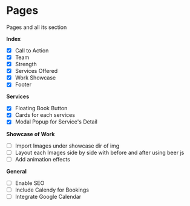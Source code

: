 # Pages
Pages and all its section

**Index**
- [x] Call to Action
- [x] Team
- [x] Strength
- [x] Services Offered
- [x] Work Showcase
- [x] Footer

**Services**
- [x] Floating Book Button
- [x] Cards for each services
- [x] Modal Popup for Service's Detail

**Showcase of Work**

- [ ] Import Images under showcase dir of img
- [ ] Layout each Images side by side with before and after using beer js
- [ ] Add animation effects

**General**
- [ ] Enable SEO
- [ ] Include Calendy for Bookings
- [ ] Integrate Google Calendar
